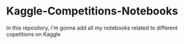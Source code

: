 # Kaggle-Competitions-Notebooks

In this repository, i'm gonna add all my notebooks related to different copetitions on Kaggle
